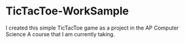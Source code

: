 # TicTacToe-WorkSample
I created this simple TicTacToe game as a project in the AP Computer Science A course that I am currently taking. 
